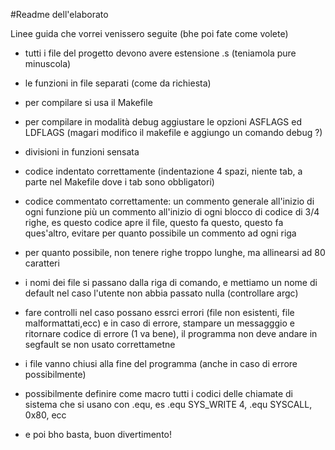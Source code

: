 #Readme dell'elaborato

Linee guida che vorrei venissero seguite (bhe poi fate come volete)

-   tutti i file del progetto devono avere estensione .s
    (teniamola pure minuscola)

-   le funzioni in file separati (come da richiesta)

-   per compilare si usa il Makefile

-   per compilare in modalità debug aggiustare le opzioni ASFLAGS ed LDFLAGS
    (magari modifico il makefile e aggiungo un comando debug ?)

-   divisioni in funzioni sensata

-   codice indentato correttamente (indentazione 4 spazi, niente tab, a parte
    nel Makefile dove i tab sono obbligatori)

-   codice commentato correttamente: un commento generale all'inizio di ogni
    funzione più un commento all'inizio di ogni blocco di codice di 3/4 righe,
    es questo codice apre il file, questo fa questo, questo fa ques'altro,
    evitare per quanto possibile un commento ad ogni riga

-   per quanto possibile, non tenere righe troppo lunghe, ma allinearsi ad 80
    caratteri

-   i nomi dei file si passano dalla riga di comando, e mettiamo un nome di
    default nel caso l'utente non abbia passato nulla (controllare argc)

-   fare controlli nel caso possano essrci errori
    (file non esistenti, file malformattati,ecc) e in caso di errore,
    stampare un messagggio e ritornare codice di errore
    (1 va bene), il programma non deve andare in segfault se non usato
    correttametne

-   i file vanno chiusi alla fine del programma
    (anche in caso di errore possibilmente)

-   possibilmente definire come macro tutti i codici delle chiamate di sistema
    che si usano con .equ, es .equ SYS_WRITE 4, .equ SYSCALL, 0x80, ecc

-   e poi bho basta, buon divertimento!
